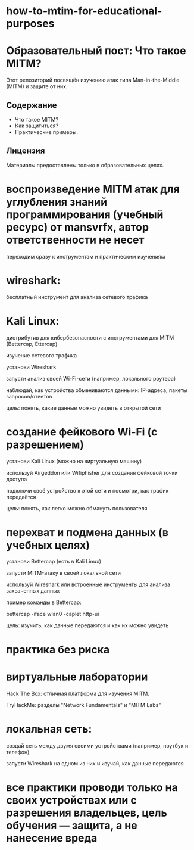 # how-to-mtim-for-educational-purposes

# Образовательный пост: Что такое MITM?  
Этот репозиторий посвящён изучению атак типа Man-in-the-Middle (MITM) и защите от них.  

## Содержание  
- Что такое MITM?  
- Как защититься?  
- Практические примеры.  

## Лицензия  
Материалы предоставлены только в образовательных целях.

# воспроизведение MITM атак для углубления знаний программирования (учебный ресурс) от mansvrfx, автор ответственности не несет

переходим сразу к инструментам и практическим изучениям

# wireshark:
бесплатный инструмент для анализа сетевого трафика

# Kali Linux:
дистрибутив для кибербезопасности с инструментами для MITM (Bettercap, Ettercap)

изучение сетевого трафика

установи Wireshark

запусти анализ своей Wi-Fi-сети (например, локального роутера)

наблюдай, как устройства обмениваются данными: IP-адреса, пакеты запросов/ответов

цель: понять, какие данные можно увидеть в открытой сети

# создание фейкового Wi-Fi (с разрешением)

установи Kali Linux (можно на виртуальную машину)

используй Airgeddon или Wifiphisher для создания фейковой точки доступа

подключи своё устройство к этой сети и посмотри, как трафик передаётся

цель: понять, как легко можно обмануть пользователя

# перехват и подмена данных (в учебных целях)

установи Bettercap (есть в Kali Linux)

запусти MITM-атаку в своей локальной сети

используй Wireshark или встроенные инструменты для анализа захваченных данных

пример команды в Bettercap:

bettercap -iface wlan0 -caplet http-ui

цель: изучить, как данные передаются и как их можно увидеть

# практика без риска 
# виртуальные лаборатории

Hack The Box: отличная платформа для изучения MITM.

TryHackMe: разделы "Network Fundamentals" и "MITM Labs"

# локальная сеть:

создай сеть между двумя своими устройствами (например, ноутбук и телефон)

запусти Wireshark на одном из них и изучай, как данные передаются

# все практики проводи только на своих устройствах или с разрешения владельцев, цель обучения — защита, а не нанесение вреда
